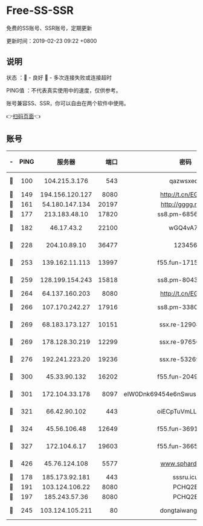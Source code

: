 # Free-SS-SSR

免费的SS账号、SSR账号，定期更新

更新时间：2019-02-23 09:22 +0800

## 说明

状态     ：🙂 - 良好 🙁 - 多次连接失败或连接超时

PING值   ：不代表真实使用中的速度，仅供参考。

账号兼容SS、SSR，你可以自由在两个软件中使用。

👉[扫码页面](https://liesauer.github.io/free-ss-ssr.github.io/)👈

## 账号

|-|PING|服务器|端口|密码|加密方式|区域|
|:----:|:----:|:-----:|-----:|:----:|:----:|:----:|
|🙂|100|104.215.3.176|543|qazwsxedc|aes-256-gcm|JP|
|🙂|149|194.156.120.127|8080|http://t.cn/EGJIyrl|rc4-md5|RU|
|🙂|161|54.180.147.134|20197|http://gggg.rocks|chacha20|KR|
|🙂|177|213.183.48.10|17820|ss8.pm-68560247|rc4-md5|RU|
|🙂|182|46.17.43.2|22100|wGQ4vA7D|aes-256-gcm|RU|
|🙂|228|204.10.89.10|36477|123456|aes-256-cfb|US|
|🙂|253|139.162.11.113|13997|f55.fun-17151617|aes-256-cfb|SG|
|🙂|259|128.199.154.243|15818|ss8.pm-80438797|aes-256-cfb|SG|
|🙂|264|64.137.160.203|8080|http://t.cn/EGJIyrl|rc4-md5|CA|
|🙂|266|107.170.242.27|17916|ss8.pm-33807942|aes-256-cfb|US|
|🙂|269|68.183.173.127|10151|ssx.re-12908740|aes-256-cfb|US|
|🙂|269|178.128.30.219|12299|ssx.re-97656059|aes-256-cfb|SG|
|🙂|276|192.241.223.20|19236|ssx.re-53269147|aes-256-cfb|US|
|🙂|300|45.33.90.132|16202|f55.fun-20490140|aes-256-cfb|US|
|🙂|301|172.104.33.178|8097|eIW0Dnk69454e6nSwuspv9DmS201tQ0D|aes-256-cfb|SG|
|🙂|321|66.42.90.102|443|oiECpTuVmLLxk4Ts|aes-256-cfb|US|
|🙂|324|45.56.106.48|12649|f55.fun-36914510|aes-256-cfb|US|
|🙂|327|172.104.6.17|19603|f55.fun-36655557|aes-256-cfb|US|
|🙂|426|45.76.124.108|5577|www.sphard.com|aes-256-cfb|AU|
|🙂|178|185.173.92.181|443|sssru.icu|rc4-md5|RU|
|🙂|191|103.124.106.22|8080|PCHQ2E|rc4-md5|US|
|🙁|197|185.243.57.36|8080|PCHQ2E|rc4-md5|US|
|🙁|245|103.124.105.211|80|dongtaiwang.com|aes-256-cfb|US|
